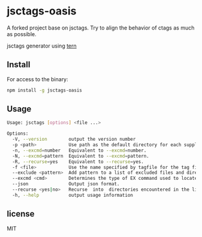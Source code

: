 # jsctags-oasis

A forked project base on jsctags. Try to align the behavior of ctags as much as possible.

jsctags generator using [tern](https://github.com/marijnh/tern)

## Install

For access to the binary:

```sh
npm install -g jsctags-oasis
```

## Usage

```sh
Usage: jsctags [options] <file ...>

Options:
  -V, --version        output the version number
  -p <path>            Use path as the default directory for each supplied source file
  -n, --excmd=number   Equivalent to --excmd=number.
  -N, --excmd=pattern  Equivalent to --excmd=pattern.
  -R, --recurse=yes    Equivalent to --recurse=yes.
  -f <file>            Use the name specified by tagfile for the tag file. Default is "tags" (default: null)
  --exclude <pattern>  Add pattern to a list of excluded files and directories. (default: [])
  --excmd <cmd>        Determines the type of EX command used to locate tags in the source file. (default: "pattern")
  --json               Output json format.
  --recurse <yes|no>   Recurse  into  directories encountered in the list of supplied files. (default: "no")
  -h, --help           output usage information
```

## license

MIT
